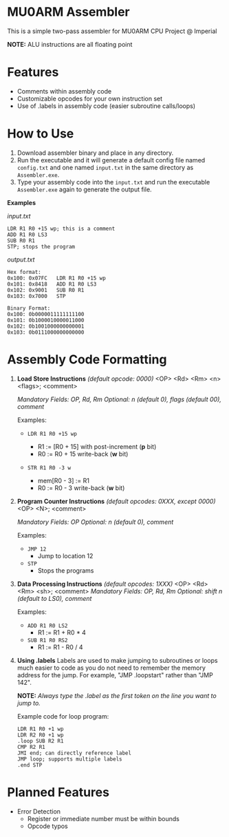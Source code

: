 
# MU0ARM Assembler
This is a simple two-pass assembler for MU0ARM CPU Project @ Imperial

**NOTE:** ALU instructions are all floating point

# Features
- Comments within assembly code
- Customizable opcodes for your own instruction set
- Use of .labels in assembly code (easier subroutine calls/loops)

# How to Use
1. Download assembler binary and place in any directory.
2. Run the executable and it will generate a default config file named `config.txt` and one named `input.txt` in the same directory as `Assembler.exe`.
3. Type your assembly code into the `input.txt` and run the executable `Assembler.exe` again to generate the output file.

**Examples**

*input.txt*

    LDR R1 R0 +15 wp; this is a comment
    ADD R1 R0 LS3
    SUB R0 R1
    STP; stops the program

*output.txt*

```
Hex format:
0x100: 0x07FC	LDR R1 R0 +15 wp
0x101: 0x8418	ADD R1 R0 LS3
0x102: 0x9001	SUB R0 R1
0x103: 0x7000	STP

Binary Format:
0x100: 0b0000011111111100
0x101: 0b1000010000011000
0x102: 0b1001000000000001
0x103: 0b0111000000000000
```

# Assembly Code Formatting
1. **Load Store Instructions** *(default opcode: 0000)*
	\<OP\> \<Rd\> \<Rm\> \<n\> \<flags\>; \<comment\>
	
	*Mandatory Fields: OP, Rd, Rm
	Optional: n (default 0), flags (default 00), comment*

	Examples:
	- `LDR R1 R0 +15 wp`
		- R1 := [R0 + 15] with post-increment (**p** bit) 
		- R0 := R0 + 15 write-back (**w** bit)
	
	-  `STR R1 R0 -3 w`
		- mem[R0 - 3] := R1
		- R0 := R0 - 3 write-back (**w** bit)

2. **Program Counter Instructions** *(default opcodes: 0XXX, except 0000)*
	\<OP\> \<N\>; \<comment\>
	
	*Mandatory Fields: OP
	Optional: n (default 0), comment*

	Examples:
	- `JMP 12` 
		- Jump to location 12
	- `STP`
		- Stops the programs

3. **Data Processing Instructions** *(default opcodes: 1XXX)*
	\<OP\> \<Rd\> \<Rm\> \<sh\>; \<comment\>
	*Mandatory Fields: OP, Rd, Rm
	Optional: shift n (default to LS0), comment*

	Examples:
	- `ADD R1 R0 LS2`
		- R1 := R1 + R0 * 4
	- `SUB R1 R0 RS2`
		- R1 := R1 - R0 / 4

4. **Using .labels**
	Labels are used to make jumping to subroutines or loops much easier to code as you do not need to remember the memory address for the jump. For example, "JMP .loopstart" rather than "JMP 142".
	
	**NOTE:** *Always type the .label as the first token on the line you want to jump to.*

	Example code for loop program:
	
	```
	LDR R1 R0 +1 wp 
	LDR R2 R0 +1 wp
	.loop SUB R2 R1
	CMP R2 R1
	JMI end; can directly reference label
	JMP loop; supports multiple labels
	.end STP
	```


# Planned Features
- Error Detection
	- Register or immediate number must be within bounds
	- Opcode typos

